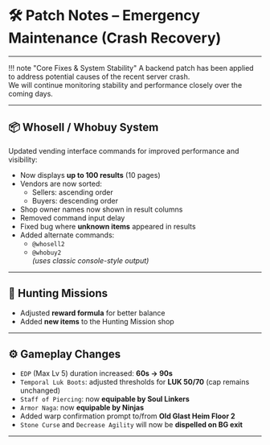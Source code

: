 # 🛠️ Patch Notes – Emergency Maintenance (Crash Recovery)

---

!!! note "Core Fixes & System Stability"
    A backend patch has been applied to address potential causes of the recent server crash.  
    We will continue monitoring stability and performance closely over the coming days.

---

## 📦 Whosell / Whobuy System

Updated vending interface commands for improved performance and visibility:

- Now displays **up to 100 results** (10 pages)
- Vendors are now sorted:
    - Sellers: ascending order
    - Buyers: descending order
- Shop owner names now shown in result columns
- Removed command input delay
- Fixed bug where **unknown items** appeared in results
- Added alternate commands:
    - `@whosell2`
    - `@whobuy2`  
      *(uses classic console-style output)*

---

## 🎯 Hunting Missions

- Adjusted **reward formula** for better balance
- Added **new items** to the Hunting Mission shop

---

## ⚙️ Gameplay Changes

- `EDP` (Max Lv 5) duration increased: **60s → 90s**
- `Temporal Luk Boots`: adjusted thresholds for **LUK 50/70** (cap remains unchanged)
- `Staff of Piercing`: now **equipable by Soul Linkers**
- `Armor Naga`: now **equipable by Ninjas**
- Added warp confirmation prompt to/from **Old Glast Heim Floor 2**
- `Stone Curse` and `Decrease Agility` will now be **dispelled on BG exit**

---